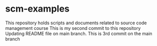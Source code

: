 # scm-examples
This repository holds scripts and documents related to source code management course
This is my second commit to this repository
<br/>
Updating README file on main branch. This is 3rd commit on the main branch
